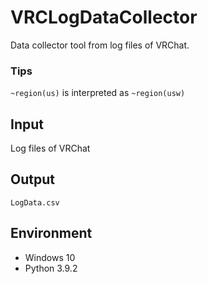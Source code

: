 # VRCLogDataCollector
Data collector tool from log files of VRChat.

### Tips
`~region(us)` is interpreted as `~region(usw)`

## Input
Log files of VRChat

## Output
`LogData.csv`

## Environment
- Windows 10
- Python 3.9.2
